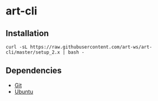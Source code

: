 # art-cli

## Installation

`curl -sL https://raw.githubusercontent.com/art-ws/art-cli/master/setup_2.x | bash -`

## Dependencies

- [Git](https://git-scm.com/download/linux)
- [Ubuntu](https://ubuntu.com/download)
